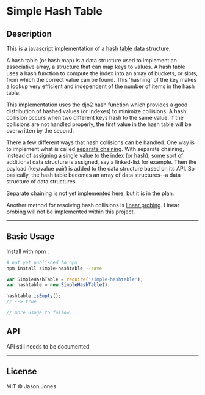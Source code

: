 # Simple Hash Table

## Description

This is a javascript implementation of a [hash
table](http://en.wikipedia.org/wiki/Hash_Table) data structure.

A hash table (or hash map) is a data structure used to implement
an associative array, a structure that can map keys to values.
A hash table uses a hash function to compute the index into an array
of buckets, or slots, from which the correct value can be found.
This 'hashing' of the key makes a lookup very efficient and independent
of the number of items in the hash table.

This implementation uses the djb2 hash function which provides a
good distribution of hashed values (or indexes) to minimize collisions.
A hash collision occurs when two different keys hash to the same value.
If the collisions are not handled properly, the first value in the hash
table will be overwritten by the second.

There a few different ways that hash collisions can be handled.  One way is to
implement what is called
[separate chaining](http://en.wikipedia.org/wiki/Hash_table#Separate_chaining).
With separate chaining, instead
of assigning a single value to the index (or hash), some sort of additional
data structure is assigned, say a linked-list for example.  Then the payload
(key/value pair) is added to the data structure based on its API.  So basically,
the hash table becomes an array of data structures--a data structure of data
structures.

Separate chaining is not yet implemented here, but it is in the plan.

Another method for resolving hash collisions is
[linear probing](http://en.wikipedia.org/wiki/Linear_probing).  Linear probing
will not be implemented within this project.

----

## Basic Usage

Install with npm :

```bash
# not yet published to npm
npm install simple-hashtable --save
```

```javascript
var SimpleHashTable = require('simple-hashtable');
var hashtable = new SimpleHashTable();

hashtable.isEmpty();
// --> true

// more usage to follow...
```

## API
API still needs to be documented

----
## License
MIT &copy; Jason Jones
